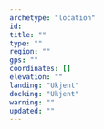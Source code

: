 ```yaml
---
archetype: "location"
id: 
title: ""
type: ""
region: ""
gps: ""
coordinates: []
elevation: ""
landing: "Ukjent"
docking: "Ukjent"
warning: ""
updated: ""
---
```

